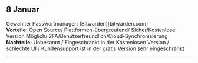 ## 8 Januar

Gewählter Passwortmanager: (Bitwarden)[bitwarden.com] <br>
**Vorteile:** Open Source/ Plattformen-übergreufend/ Sicher/Kostenlose Version Möglich/ 2FA/Benutzerfreundlich/Cloud-Synchronisierung <br>
**Nachteile:** Unbekannt / Eingeschränkt in der Kostenlosen Version / schlechte UI / Kundensupport ist in der gratis Version sehr eingeschränkt <br>

___

